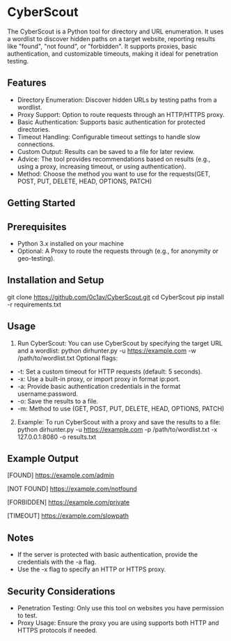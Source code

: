 # CyberScout
The CyberScout is a Python tool for directory and URL enumeration. It uses a wordlist to discover hidden paths on a target website, reporting results like "found", "not found", or "forbidden". It supports proxies, basic authentication, and customizable timeouts, making it ideal for penetration testing.

## Features
- Directory Enumeration: Discover hidden URLs by testing paths from a wordlist.
- Proxy Support: Option to route requests through an HTTP/HTTPS proxy.
- Basic Authentication: Supports basic authentication for protected directories.
- Timeout Handling: Configurable timeout settings to handle slow connections.
- Custom Output: Results can be saved to a file for later review.
- Advice: The tool provides recommendations based on results (e.g., using a proxy, increasing timeout, or using authentication).
- Method: Choose the method you want to use for the requests(GET, POST, PUT, DELETE, HEAD, OPTIONS, PATCH)

## Getting Started
## Prerequisites
- Python 3.x installed on your machine
- Optional: A Proxy to route the requests through (e.g., for anonymity or geo-testing).

## Installation and Setup
git clone https://github.com/0c1av/CyberScout.git
cd CyberScout
pip install -r requirements.txt

## Usage
1. Run CyberScout: You can use CyberScout by specifying the target URL and a wordlist: python dirhunter.py -u https://example.com -w /path/to/wordlist.txt
Optional flags:
- -t: Set a custom timeout for HTTP requests (default: 5 seconds).
- -x: Use a built-in proxy, or import proxy in format ip:port.
- -a: Provide basic authentication credentials in the format username:password.
- -o: Save the results to a file.
- -m: Method to use (GET, POST, PUT, DELETE, HEAD, OPTIONS, PATCH)
2. Example: To run CyberScout with a proxy and save the results to a file:
  python dirhunter.py -u https://example.com -p /path/to/wordlist.txt -x 127.0.0.1:8080 -o results.txt

## Example Output
[FOUND] https://example.com/admin

[NOT FOUND] https://example.com/notfound

[FORBIDDEN] https://example.com/private

[TIMEOUT] https://example.com/slowpath

## Notes
- If the server is protected with basic authentication, provide the credentials with the -a flag.
- Use the -x flag to specify an HTTP or HTTPS proxy.

## Security Considerations
- Penetration Testing: Only use this tool on websites you have permission to test.
- Proxy Usage: Ensure the proxy you are using supports both HTTP and HTTPS protocols if needed.
